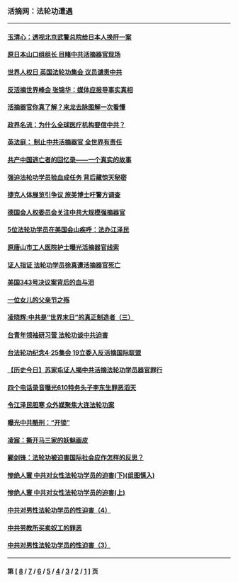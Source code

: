 ### 活摘网：法轮功遭遇
---
#### [玉清心：透视北京武警总院给日本人换肝一案](../../pages/nf5881/n13771978.md?11080430) 
#### [原日本山口组组长 目睹中共活摘器官现场](../../pages/nf5881/n13767360.md?11080430) 
#### [世界人权日 英国法轮功集会 议员谴责中共](../../pages/nf5881/n13431763.md?11080430) 
#### [反活摘世界峰会 张锦华：媒体应报导事实真相](../../pages/nf5881/n13278502.md?11080430) 
#### [活摘器官你真了解？来龙去脉图解一次看懂](../../pages/nf5881/n13013820.md?11080430) 
#### [政界名流：为什么全球医疗机构要信中共？](../../pages/nf5881/n11945479.md?11080430) 
#### [英法庭： 制止中共活摘器官 全世界有责任](../../pages/nf5881/n11330691.md?11080430) 
#### [共产中国逃亡者的回忆录——一个真实的故事](../../pages/nf5881/n10918649.md?11080430) 
#### [强迫法轮功学员验血成任务 背后藏惊天秘密](../../pages/nf5881/n4252384.md?11080430) 
#### [捷克人体展览引争议 旅美博士吁警方调查](../../pages/nf5881/n9429187.md?11080430) 
#### [德国会人权委员会关注中共大规模强摘器官](../../pages/nf5881/n8418950.md?11080430) 
#### [5位法轮功学员在美国会山疾呼：法办江泽民](../../pages/nf5881/n8101519.md?11080430) 
#### [原唐山市工人医院护士曝光活摘器官线索](../../pages/nf5881/n8076384.md?11080430) 
#### [证人指证 法轮功学员徐真遭活摘器官死亡](../../pages/nf5881/n8042467.md?11080430) 
#### [美国343号决议案背后的血与泪](../../pages/nf5881/n8020684.md?11080430) 
#### [一位女儿的父亲节之殇](../../pages/nf5881/n8014122.md?11080430) 
#### [凌晓辉:中共是“世界末日”的真正制造者（三）](../../pages/nf5881/n4210333.md?11080430) 
#### [台青年领袖研习营 法轮功谈中共迫害](../../pages/nf5881/n4141857.md?11080430) 
#### [台法轮功纪念4‧25集会 19立委入反活摘国际联盟](../../pages/nf5881/n4141821.md?11080430) 
#### [【历史今日】苏家屯证人揭中共活摘法轮功学员器官罪行](../../pages/nf5881/n4135912.md?11080430) 
#### [四个电话录音曝光610特务头子李东生罪恶滔天](../../pages/nf5881/n4040060.md?11080430) 
#### [令江泽民胆寒 众外媒聚焦大连法轮功案](../../pages/nf5881/n3932671.md?11080430) 
#### [曝光中共酷刑：“开锁”](../../pages/nf5881/n3889373.md?11080430) 
#### [凌宸：撕开马三家的妖魅画皮](../../pages/nf5881/n3849369.md?11080430) 
#### [郦剑锋：法轮功被迫害国际社会应作怎样的反思？](../../pages/nf5881/n3824560.md?11080430) 
#### [惨绝人寰 中共对女性法轮功学员的迫害(下)(组图慎入)](../../pages/nf5881/n3816285.md?11080430) 
#### [惨绝人寰 中共对女性法轮功学员的迫害(上)](../../pages/nf5881/n3815374.md?11080430) 
#### [中共对男性法轮功学员的性迫害（4）](../../pages/nf5881/n3769144.md?11080430) 
#### [中共劳教所买卖奴工的罪恶](../../pages/nf5881/n3769378.md?11080430) 
#### [中共对男性法轮功学员的性迫害（3）](../../pages/nf5881/n3768231.md?11080430) 

---
#### 第 [ [8](./8.md?11080430) / [7](./7.md?11080430) / [6](./6.md?11080430) / [5](./5.md?11080430) / [4](./4.md?11080430) / [3](./3.md?11080430) / [2](./2.md?11080430) / [1](./1.md?11080430) ] 页
